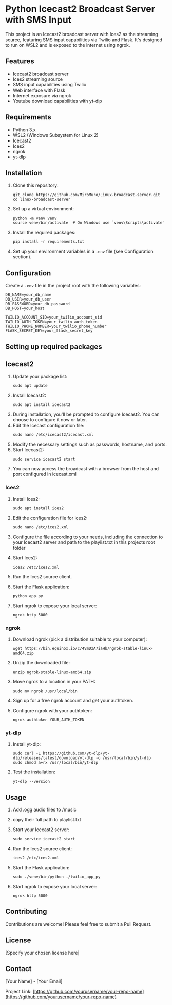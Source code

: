 # Python Icecast2 Broadcast Server with SMS Input

This project is an Icecast2 broadcast server with Ices2 as the streaming source, featuring SMS input capabilities via Twilio and Flask. It's designed to run on WSL2 and is exposed to the internet using ngrok.

## Features

- Icecast2 broadcast server
- Ices2 streaming source
- SMS input capabilities using Twilio
- Web interface with Flask
- Internet exposure via ngrok
- Youtube download capabilities with yt-dlp

## Requirements

- Python 3.x
- WSL2 (Windows Subsystem for Linux 2)
- Icecast2
- Ices2
- ngrok
- yt-dlp

## Installation

1. Clone this repository:
   ```
   git clone https://github.com/MiroMuro/Linux-broadcast-server.git
   cd linux-broadcast-server
   ```

2. Set up a virtual environment:
   ```
   python -m venv venv
   source venv/bin/activate  # On Windows use `venv\Scripts\activate`
   ```

3. Install the required packages:
   ```
   pip install -r requirements.txt
   ```

4. Set up your environment variables in a `.env` file (see Configuration section).

## Configuration

Create a `.env` file in the project root with the following variables:

```
DB_NAME=your_db_name
DB_USER=your_db_user
DB_PASSWORD=your_db_password
DB_HOST=your_host

TWILIO_ACCOUNT_SID=your_twilio_account_sid
TWILIO_AUTH_TOKEN=your_twilio_auth_token
TWILIO_PHONE_NUMBER=your_twilio_phone_number
FLASK_SECRET_KEY=your_flask_secret_key
```

## Setting up required packages
## Icecast2

1. Update your package list:
   ```
   sudo apt update
   ```
2. Install Icecast2:
   ```
   sudo apt install icecast2
   ```
3. During installation, you'll be prompted to configure Icecast2. You can choose to configure it now or later.
4. Edit the Icecast configuration file:
   ```
   sudo nano /etc/icecast2/icecast.xml
   ```
5. Modify the necessary settings such as passwords, hostname, and ports.
6. Start Icecast2:
   ```
   sudo service icecast2 start
   ```
7. You can now access the broadcast with a browser from the host and port configured in icecast.xml

### Ices2

1. Install Ices2:
   ```
   sudo apt install ices2
   ```

2. Edit the configuration file for ices2:
   ```
   sudo nano /etc/ices2.xml
   ```

3. Configure the file according to your needs, including the connection to your Icecast2 server and path to the playlist.txt in this projects root folder

4. Start Ices2:
   ```
   ices2 /etc/ices2.xml
   ```

3. Run the Ices2 source client.
4. Start the Flask application:
   ```
   python app.py
   ```

5. Start ngrok to expose your local server:
   ```
   ngrok http 5000
   ```
### ngrok

1. Download ngrok (pick a distribution suitable to your computer):
   ```
   wget https://bin.equinox.io/c/4VmDzA7iaHb/ngrok-stable-linux-amd64.zip
   ```

2. Unzip the downloaded file:
   ```
   unzip ngrok-stable-linux-amd64.zip
   ```

3. Move ngrok to a location in your PATH:
   ```
   sudo mv ngrok /usr/local/bin
   ```

4. Sign up for a free ngrok account and get your authtoken.

5. Configure ngrok with your authtoken:
   ```
   ngrok authtoken YOUR_AUTH_TOKEN
   ```
### yt-dlp

1. Install yt-dlp:
   ```
   sudo curl -L https://github.com/yt-dlp/yt-dlp/releases/latest/download/yt-dlp -o /usr/local/bin/yt-dlp
   sudo chmod a+rx /usr/local/bin/yt-dlp
   ```

2. Test the installation:
   ```
   yt-dlp --version
   ```
## Usage
1. Add .ogg audio files to /music
2. copy their full path to playlist.txt 

3. Start your Icecast2 server:
   ```
   sudo service icecast2 start
   ```

4. Run the Ices2 source client:
   ```
   ices2 /etc/ices2.xml
   ```

3. Start the Flask application:
   ```
   sudo ./venv/bin/python ./twilio_app_py
   ```

4. Start ngrok to expose your local server:
   ```
   ngrok http 5000
   ```


## Contributing

Contributions are welcome! Please feel free to submit a Pull Request.

## License

[Specify your chosen license here]

## Contact

[Your Name] - [Your Email]

Project Link: [https://github.com/yourusername/your-repo-name](https://github.com/yourusername/your-repo-name)

